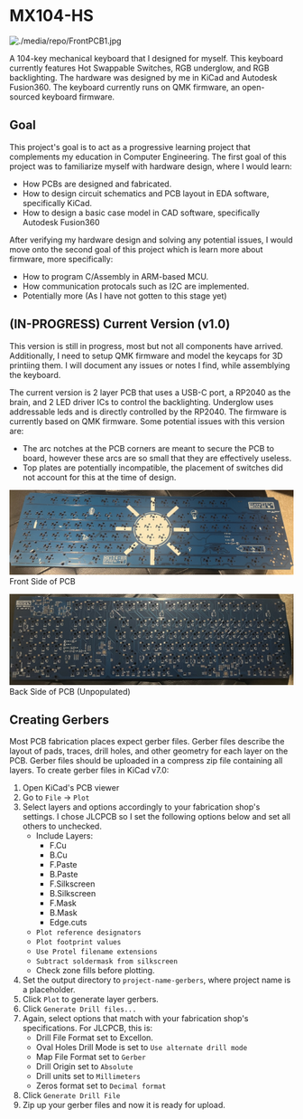 # MX104-HS

![./media/repo/FrontPCB1.jpg](media/repo/front_PCB1.jpg)

A 104-key mechanical keyboard that I designed for myself. This keyboard currently features Hot Swappable Switches, RGB underglow, and RGB backlighting. The hardware was designed by me in KiCad and Autodesk Fusion360. The keyboard currently runs on QMK firmware, an open-sourced keyboard firmware.


## Goal
This project's goal is to act as a progressive learning project that complements my education in Computer Engineering. The first goal of this project was to familiarize myself with hardware design, where I would learn: 
- How PCBs are designed and fabricated.
- How to design circuit schematics and PCB layout in EDA software, specifically KiCad.
- How to design a basic case model in CAD software, specifically Autodesk Fusion360

<p>After verifying my hardware design and solving any potential issues, I would move onto the second goal of this project which is learn more about firmware, more specifically:</p>

- How to program C/Assembly in ARM-based MCU.
- How communication protocals such as I2C are implemented.
- Potentially more (As I have not gotten to this stage yet)


## (IN-PROGRESS) Current Version (v1.0)
This version is still in progress, most but not all components have arrived. Additionally, I need to setup QMK firmware and model the keycaps for 3D printiing them. I will document any issues or notes I find, while assemblying the keyboard.

The current version is 2 layer PCB that uses a USB-C port, a RP2040 as the brain, and 2 LED driver ICs to control the backlighting. Underglow uses addressable leds and is directly controlled by the RP2040. The firmware is currently based on QMK firmware. Some potential issues with this version are:

- The arc notches at the PCB corners are meant to secure the PCB to board, however these arcs are so small that they are effectively useless.
- Top plates are potentially incompatible, the placement of switches did not account for this at the time of design.


![./media/repo/FrontPCB2.jpg](media/repo/front_PCB2.jpg)
Front Side of PCB

![./media/repo/back_unpop_PCB.jpg](media/repo/back_unpop_PCB.jpg)
Back Side of PCB (Unpopulated)



## Creating Gerbers
Most PCB fabrication places expect gerber files. Gerber files describe the layout of pads, traces, drill holes, and other geometry for each layer on the PCB. Gerber files should be uploaded in a compress zip file containing all layers. To create gerber files in KiCad v7.0:

1. Open KiCad's PCB viewer
2. Go to `File` -> `Plot`
3. Select layers and options accordingly to your fabrication shop's settings. I chose JLCPCB so I set the following options below and set all others to unchecked.
    * Include Layers:
        * F.Cu
        * B.Cu
        * F.Paste
        * B.Paste
        * F.Silkscreen
        * B.Silkscreen
        * F.Mask
        * B.Mask
        * Edge.cuts
    * `Plot reference designators`
    * `Plot footprint values`
    * `Use Protel filename extensions`
    * `Subtract soldermask from silkscreen`
    * Check zone fills before plotting.
4. Set the output directory to `project-name-gerbers`, where project name is a placeholder.
5. Click `Plot` to generate layer gerbers.
6. Click `Generate Drill files...`
7. Again, select options that match with your fabrication shop's specifications. For JLCPCB, this is:
    * Drill File Format set to Excellon.
    * Oval Holes Drill Mode is set to `Use alternate drill mode`
    * Map File Format set to `Gerber`
    * Drill Origin set to `Absolute`
    * Drill units set to `Millimeters`
    * Zeros format set to `Decimal format`
8. Click `Generate Drill File`
9. Zip up your gerber files and now it is ready for upload.


